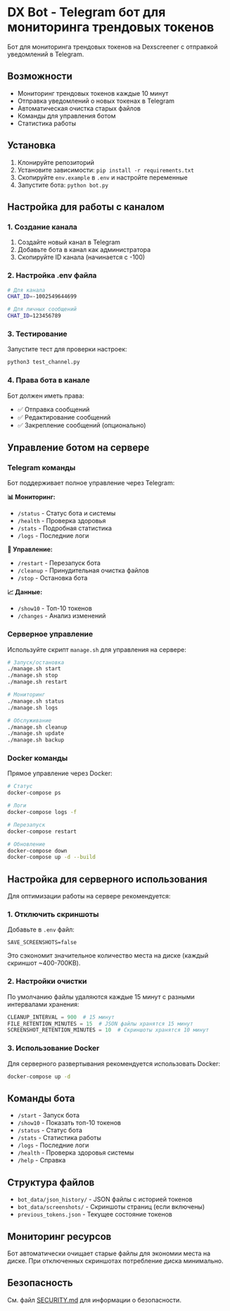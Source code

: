# DX Bot - Telegram бот для мониторинга трендовых токенов

Бот для мониторинга трендовых токенов на Dexscreener с отправкой уведомлений в Telegram.

## Возможности

- Мониторинг трендовых токенов каждые 10 минут
- Отправка уведомлений о новых токенах в Telegram
- Автоматическая очистка старых файлов
- Команды для управления ботом
- Статистика работы

## Установка

1. Клонируйте репозиторий
2. Установите зависимости: `pip install -r requirements.txt`
3. Скопируйте `env.example` в `.env` и настройте переменные
4. Запустите бота: `python bot.py`

## Настройка для работы с каналом

### 1. Создание канала
1. Создайте новый канал в Telegram
2. Добавьте бота в канал как администратора
3. Скопируйте ID канала (начинается с -100)

### 2. Настройка .env файла
```bash
# Для канала
CHAT_ID=-1002549644699

# Для личных сообщений
CHAT_ID=123456789
```

### 3. Тестирование
Запустите тест для проверки настроек:
```bash
python3 test_channel.py
```

### 4. Права бота в канале
Бот должен иметь права:
- ✅ Отправка сообщений
- ✅ Редактирование сообщений
- ✅ Закрепление сообщений (опционально)

## Управление ботом на сервере

### Telegram команды
Бот поддерживает полное управление через Telegram:

**📊 Мониторинг:**
- `/status` - Статус бота и системы
- `/health` - Проверка здоровья
- `/stats` - Подробная статистика
- `/logs` - Последние логи

**🔧 Управление:**
- `/restart` - Перезапуск бота
- `/cleanup` - Принудительная очистка файлов
- `/stop` - Остановка бота

**📈 Данные:**
- `/show10` - Топ-10 токенов
- `/changes` - Анализ изменений

### Серверное управление
Используйте скрипт `manage.sh` для управления на сервере:

```bash
# Запуск/остановка
./manage.sh start
./manage.sh stop
./manage.sh restart

# Мониторинг
./manage.sh status
./manage.sh logs

# Обслуживание
./manage.sh cleanup
./manage.sh update
./manage.sh backup
```

### Docker команды
Прямое управление через Docker:

```bash
# Статус
docker-compose ps

# Логи
docker-compose logs -f

# Перезапуск
docker-compose restart

# Обновление
docker-compose down
docker-compose up -d --build
```

## Настройка для серверного использования

Для оптимизации работы на сервере рекомендуется:

### 1. Отключить скриншоты
Добавьте в `.env` файл:
```
SAVE_SCREENSHOTS=false
```

Это сэкономит значительное количество места на диске (каждый скриншот ~400-700KB).

### 2. Настройки очистки
По умолчанию файлы удаляются каждые 15 минут с разными интервалами хранения:

```python
CLEANUP_INTERVAL = 900  # 15 минут
FILE_RETENTION_MINUTES = 15  # JSON файлы хранятся 15 минут
SCREENSHOT_RETENTION_MINUTES = 10  # Скриншоты хранятся 10 минут
```

### 3. Использование Docker
Для серверного развертывания рекомендуется использовать Docker:

```bash
docker-compose up -d
```

## Команды бота

- `/start` - Запуск бота
- `/show10` - Показать топ-10 токенов
- `/status` - Статус бота
- `/stats` - Статистика работы
- `/logs` - Последние логи
- `/health` - Проверка здоровья системы
- `/help` - Справка

## Структура файлов

- `bot_data/json_history/` - JSON файлы с историей токенов
- `bot_data/screenshots/` - Скриншоты страниц (если включены)
- `previous_tokens.json` - Текущее состояние токенов

## Мониторинг ресурсов

Бот автоматически очищает старые файлы для экономии места на диске. При отключенных скриншотах потребление диска минимально.

## Безопасность

См. файл [SECURITY.md](SECURITY.md) для информации о безопасности.
